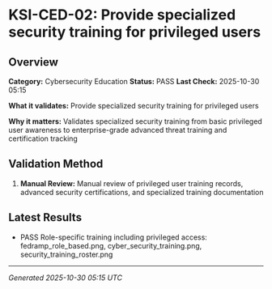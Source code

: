 # KSI-CED-02: Provide specialized security training for privileged users

## Overview

**Category:** Cybersecurity Education
**Status:** PASS
**Last Check:** 2025-10-30 05:15

**What it validates:** Provide specialized security training for privileged users

**Why it matters:** Validates specialized security training from basic privileged user awareness to enterprise-grade advanced threat training and certification tracking

## Validation Method

1. **Manual Review:** Manual review of privileged user training records, advanced security certifications, and specialized training documentation

## Latest Results

- PASS Role-specific training including privileged access: fedramp_role_based.png, cyber_security_training.png, security_training_roster.png

---
*Generated 2025-10-30 05:15 UTC*